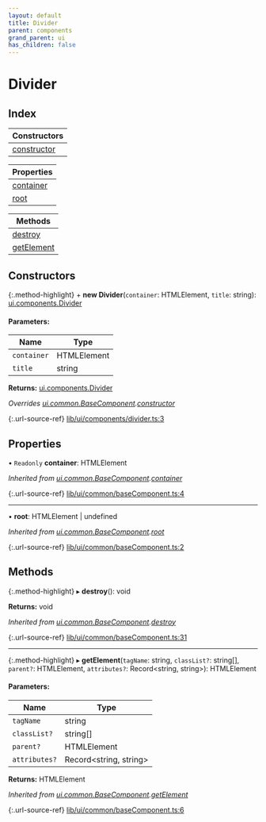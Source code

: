 ```yaml
---
layout: default
title: Divider
parent: components
grand_parent: ui
has_children: false
---
```


# Divider

## Index

| Constructors |
|-----------|
| [constructor](#constructor) |

| Properties |
|-----------|
| [container](#container) |
| [root](#root) |

| Methods |
|-----------|
| [destroy](#destroy) |
| [getElement](#getelement) |

## Constructors

{:.method-highlight}
\+ **new Divider**(`container`: HTMLElement, `title`: string): [ui.components.Divider](../ui_components_divider)

#### Parameters:

Name | Type |
------ | ------ |
`container` | HTMLElement |
`title` | string |

**Returns:** [ui.components.Divider](../ui_components_divider)

*Overrides [ui.common.BaseComponent](../ui_common_basecomponent).[constructor](../ui_common_basecomponent#constructor)*

{:.url-source-ref}
[lib/ui/components/divider.ts:3](https://github.com/ascentcore/dataspot/blob/eafb62e/lib/ui/components/divider.ts#L3)

## Properties

• `Readonly` **container**: HTMLElement

*Inherited from [ui.common.BaseComponent](../ui_common_basecomponent).[container](../ui_common_basecomponent#container)*

{:.url-source-ref}
[lib/ui/common/baseComponent.ts:4](https://github.com/ascentcore/dataspot/blob/eafb62e/lib/ui/common/baseComponent.ts#L4)

___

•  **root**: HTMLElement \| undefined

*Inherited from [ui.common.BaseComponent](../ui_common_basecomponent).[root](../ui_common_basecomponent#root)*

{:.url-source-ref}
[lib/ui/common/baseComponent.ts:2](https://github.com/ascentcore/dataspot/blob/eafb62e/lib/ui/common/baseComponent.ts#L2)

## Methods

{:.method-highlight}
▸ **destroy**(): void

**Returns:** void

*Inherited from [ui.common.BaseComponent](../ui_common_basecomponent).[destroy](../ui_common_basecomponent#destroy)*

{:.url-source-ref}
[lib/ui/common/baseComponent.ts:31](https://github.com/ascentcore/dataspot/blob/eafb62e/lib/ui/common/baseComponent.ts#L31)

___

{:.method-highlight}
▸ **getElement**(`tagName`: string, `classList?`: string[], `parent?`: HTMLElement, `attributes?`: Record\<string, string>): HTMLElement

#### Parameters:

Name | Type |
------ | ------ |
`tagName` | string |
`classList?` | string[] |
`parent?` | HTMLElement |
`attributes?` | Record\<string, string> |

**Returns:** HTMLElement

*Inherited from [ui.common.BaseComponent](../ui_common_basecomponent).[getElement](../ui_common_basecomponent#getelement)*

{:.url-source-ref}
[lib/ui/common/baseComponent.ts:6](https://github.com/ascentcore/dataspot/blob/eafb62e/lib/ui/common/baseComponent.ts#L6)
